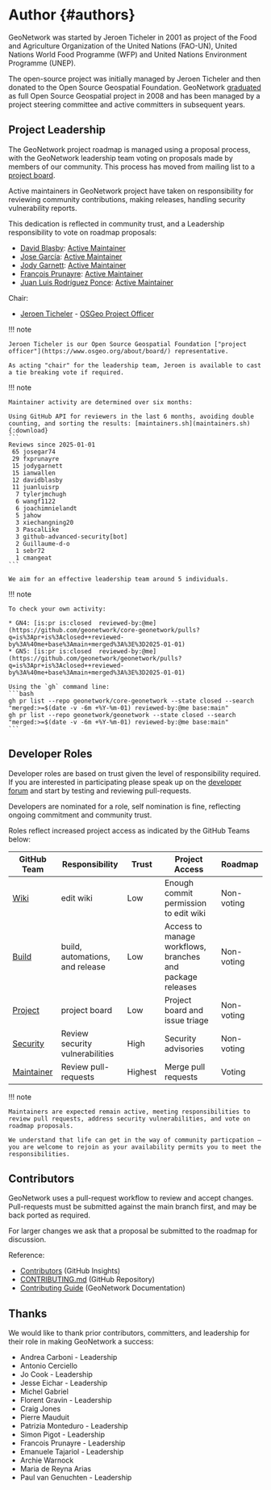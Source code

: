 # Author {#authors}

GeoNetwork was started by Jeroen Ticheler in 2001 as project of the Food and Agriculture Organization of the United Nations (FAO-UN), United Nations World Food Programme (WFP) and United Nations Environment Programme (UNEP).

The open-source project was initially managed by Jeroen Ticheler and then donated to the Open Source Geospatial Foundation. GeoNetwork [graduated](https://www.osgeo.org/foundation-news/geonetwork-opensource-graduates-osgeo-incubation/) as full Open Source Geospatial project in 2008 and has been managed by a project steering committee and active committers in subsequent years.

## Project Leadership

The GeoNetwork project roadmap is managed using a proposal process, with the GeoNetwork leadership team voting on proposals made by members of our community. This process has moved from mailing list to a [project board](https://github.com/orgs/geonetwork/projects/2).

Active maintainers in GeoNetwork project have taken on responsibility for reviewing community contributions, making releases, handling security vulnerability reports.

This dedication is reflected in community trust, and a Leadership responsibility to vote on roadmap proposals:

* [David Blasby](https://github.com/davidblasby): [Active Maintainer](https://github.com/geonetwork/core-geonetwork/pulls?q=is%3Apr+is%3Aclosed+reviewed-by%3Adavidblasby)
* [Jose García](https://github.com/josegar74): [Active Maintainer](https://github.com/geonetwork/core-geonetwork/pulls?q=is%3Apr+is%3Aclosed+reviewed-by%3Ajosegar74)
* [Jody Garnett](https://github.com/jodygarnett): [Active Maintainer](https://github.com/geonetwork/core-geonetwork/pulls?q=is%3Apr+is%3Aclosed+reviewed-by%3Ajodygarnett)
* [François Prunayre](https://github.com/fxprunayre): [Active Maintainer](https://github.com/geonetwork/core-geonetwork/pulls?q=is%3Apr+is%3Aclosed++reviewed-by%3Afxprunayre)
* [Juan Luis Rodríguez Ponce](https://github.com/juanluisrp): [Active Maintainer](https://github.com/geonetwork/core-geonetwork/pulls?q=is%3Apr+is%3Aclosed+reviewed-by%3Ajuanluisrp)

Chair:

* [Jeroen Ticheler](https://github.com/ticheler) - [OSGeo Project Officer](https://www.osgeo.org/about/board/)

!!! note

    Jeroen Ticheler is our Open Source Geospatial Foundation ["project officer"](https://www.osgeo.org/about/board/) representative.
    
    As acting "chair" for the leadership team, Jeroen is available to cast a tie breaking vote if required.

!!! note

    Maintainer activity are determined over six months:
    
    Using GitHub API for reviewers in the last 6 months, avoiding double counting, and sorting the results: [maintainers.sh](maintainers.sh){:download}
    ```
    Reviews since 2025-01-01
     65 josegar74
     29 fxprunayre
     15 jodygarnett
     15 ianwallen
     12 davidblasby
     11 juanluisrp
      7 tylerjmchugh
      6 wangf1122
      6 joachimnielandt
      5 jahow
      3 xiechangning20
      3 PascalLike
      3 github-advanced-security[bot]
      2 Guillaume-d-o
      1 sebr72
      1 cmangeat
    ```

    We aim for an effective leadership team around 5 individuals.
    
!!! note

    To check your own activity:
    
    * GN4: [is:pr is:closed  reviewed-by:@me](https://github.com/geonetwork/core-geonetwork/pulls?q=is%3Apr+is%3Aclosed++reviewed-by%3A%40me+base%3Amain+merged%3A%3E%3D2025-01-01)
    * GN5: [is:pr is:closed  reviewed-by:@me](https://github.com/geonetwork/geonetwork/pulls?q=is%3Apr+is%3Aclosed++reviewed-by%3A%40me+base%3Amain+merged%3A%3E%3D2025-01-01)
    
    Using the `gh` command line:
    ```bash
    gh pr list --repo geonetwork/core-geonetwork --state closed --search "merged:>=$(date -v -6m +%Y-%m-01) reviewed-by:@me base:main"
    gh pr list --repo geonetwork/geonetwork --state closed --search "merged:>=$(date -v -6m +%Y-%m-01) reviewed-by:@me base:main"
    ```

## Developer Roles

Developer roles are based on trust given the level of responsibility required. If you are interested in participating please speak up on the [developer forum](https://discourse.osgeo.org/c/geonetwork/developer/58) and start by testing and reviewing pull-requests. 

Developers are nominated for a role, self nomination is fine, reflecting ongoing commitment and community trust.

Roles reflect increased project access as indicated by the GitHub Teams below:

| GitHub Team | Responsibility | Trust | Project Access | Roadmap |
| ----- | -------------- | ----- | -------------- | ------- |
| [Wiki](https://github.com/orgs/geonetwork/teams/wiki) | edit wiki | Low | Enough commit permission to edit wiki | Non-voting |
| [Build](https://github.com/orgs/geonetwork/teams/build) | build, automations, and release | Low | Access to manage workflows, branches and package releases | Non-voting |
| [Project](https://github.com/orgs/geonetwork/teams/project) | project board | Low | Project board and issue triage | Non-voting |
| [Security](https://github.com/orgs/geonetwork/teams/security) | Review security vulnerabilities | High | Security advisories | Non-voting |
| [Maintainer](https://github.com/orgs/geonetwork/teams/maintainer) | Review pull-requests | Highest | Merge pull requests | Voting |


!!! note
   
    Maintainers are expected remain active, meeting responsibilities to review pull requests, address security vulnerabilities, and vote on roadmap proposals.
    
    We understand that life can get in the way of community particpation – you are welcome to rejoin as your availability permits you to meet the responsibilities.

## Contributors

GeoNetwork uses a pull-request workflow to review and accept changes. Pull-requests must be submitted against the main branch first, and may be back ported as required.

For larger changes we ask that a proposal be submitted to the roadmap for discussion.

Reference:

- [Contributors](https://github.com/geonetwork/core-geonetwork/graphs/contributors) (GitHub Insights)
- [CONTRIBUTING.md](https://github.com/geonetwork/core-geonetwork/blob/main/CONTRIBUTING.md) (GitHub Repository)
- [Contributing Guide](../contributing/index.md) (GeoNetwork Documentation)

## Thanks

We would like to thank prior contributors, committers, and leadership for their role in making GeoNetwork a success:

* Andrea Carboni - Leadership
* Antonio Cerciello
* Jo Cook - Leadership
* Jesse Eichar - Leadership
* Michel Gabriel
* Florent Gravin - Leadership
* Craig Jones
* Pierre Mauduit
* Patrizia Monteduro - Leadership
* Simon Pigot - Leadership
* Francois Prunayre - Leadership
* Emanuele Tajariol - Leadership
* Archie Warnock
* Maria de Reyna Arias
* Paul van Genuchten - Leadership
